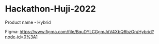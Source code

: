 # Hackathon-Huji-2022
Product name - Hybrid

Figma:
https://www.figma.com/file/BquDYLCGgmJdV4XbQ8bzGn/Hybrid?node-id=0%3A1
